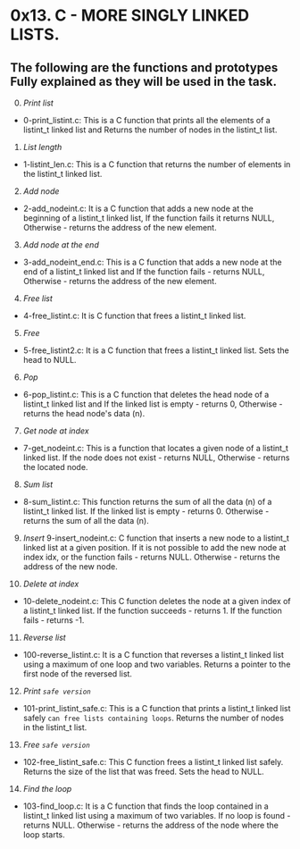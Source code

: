  0x13. C - MORE SINGLY LINKED LISTS.
 ====================================
 
 The following are the functions and prototypes Fully explained as they will be used in the task.
 -------------------------------------------------------------------------------------------------
 
0. *Print list*
* 0-print_listint.c: This is a C function that prints all the elements of a listint_t linked list and Returns the number of nodes in the listint_t list.

1. *List length*
* 1-listint_len.c: This is a C function that returns the number of elements in the listint_t linked list.

2. *Add node*
* 2-add_nodeint.c: It is a C function that adds a new node at the beginning of a listint_t linked list, If the function fails it returns NULL, Otherwise - returns the address of the new element.

3. *Add node at the end*
* 3-add_nodeint_end.c: This is a C function that adds a new node at the end of a listint_t linked list and If the function fails - returns NULL, Otherwise - returns the address of the new element.

4. *Free list*
* 4-free_listint.c: It is C function that frees a listint_t linked list.
 
5. *Free*
* 5-free_listint2.c: It is a C function that frees a listint_t linked list. Sets the head to NULL.

6. *Pop*
* 6-pop_listint.c: This is a C function that deletes the head node of a listint_t linked list and If the linked list is empty - returns 0, Otherwise - returns the head node's data (n).

7. *Get node at index*
* 7-get_nodeint.c: This is a function that locates a given node of a listint_t linked list. If the node does not exist - returns NULL, Otherwise - returns the located node.
 
8. *Sum list*
* 8-sum_listint.c: This function returns the sum of all the data (n) of a listint_t linked list. If the linked list is empty - returns 0. Otherwise - returns the sum of all the data (n). 

9. *Insert*
9-insert_nodeint.c: C function that inserts a new node to a listint_t linked list at a given position. If it is not possible to add the new node at index idx, or the function fails - returns NULL. Otherwise - returns the address of the new node.

10. *Delete at index*
* 10-delete_nodeint.c: This C function deletes the node at a given index of a listint_t linked list. If the function succeeds - returns 1. If the function fails - returns -1.

11. *Reverse list*
* 100-reverse_listint.c: It is a C function that reverses a listint_t linked list using a maximum of one loop and two variables. Returns a pointer to the first node of the reversed list.
 
12. *Print `safe version`*
* 101-print_listint_safe.c: This is a C function that prints a listint_t linked list safely `can free lists containing loops`. Returns the number of nodes in the listint_t list.

13. *Free `safe version`*
* 102-free_listint_safe.c: This C function frees a listint_t linked list safely. Returns the size of the list that was freed. Sets the head to NULL.
 
14. *Find the loop*
* 103-find_loop.c: It is a C function that finds the loop contained in a listint_t linked list using a maximum of two variables. If no loop is found - returns NULL. Otherwise - returns the address of the node where the loop starts.
